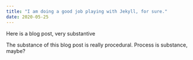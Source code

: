 ```yaml
---
title: "I am doing a good job playing with Jekyll, for sure."
date: 2020-05-25
---
```

Here is a blog post, very substantive

The substance of this blog post is really procedural. Process is substance, maybe?
